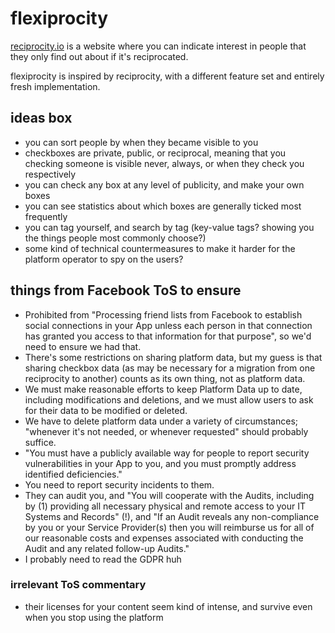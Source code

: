 # flexiprocity

[reciprocity.io](https://reciprocity.io) is a website where you can indicate
interest in people that they only find out about if it's reciprocated.

flexiprocity is inspired by reciprocity, with a different feature set and
entirely fresh implementation.

## ideas box

- you can sort people by when they became visible to you
- checkboxes are private, public, or reciprocal, meaning that you checking
  someone is visible never, always, or when they check you respectively
- you can check any box at any level of publicity, and make your own boxes
- you can see statistics about which boxes are generally ticked most frequently
- you can tag yourself, and search by tag (key-value tags? showing you the
  things people most commonly choose?)
- some kind of technical countermeasures to make it harder for the platform
  operator to spy on the users?

## things from Facebook ToS to ensure

- Prohibited from "Processing friend lists from Facebook to establish social
  connections in your App unless each person in that connection has granted you
  access to that information for that purpose", so we'd need to ensure we had
  that.
- There's some restrictions on sharing platform data, but my guess is that
  sharing checkbox data (as may be necessary for a migration from one
  reciprocity to another) counts as its own thing, not as platform data.
- We must make reasonable efforts to keep Platform Data up to date, including
  modifications and deletions, and we must allow users to ask for their data to
  be modified or deleted.
- We have to delete platform data under a variety of circumstances; "whenever
  it's not needed, or whenever requested" should probably suffice.
- "You must have a publicly available way for people to report security
  vulnerabilities in your App to you, and you must promptly address identified
  deficiencies."
- You need to report security incidents to them.
- They can audit you, and "You will cooperate with the Audits, including by (1)
  providing all necessary physical and remote access to your IT Systems and
  Records" (!), and "If an Audit reveals any non-compliance by you or your
  Service Provider(s) then you will reimburse us for all of our reasonable costs
  and expenses associated with conducting the Audit and any related follow-up
  Audits."
- I probably need to read the GDPR huh


### irrelevant ToS commentary

- their licenses for your content seem kind of intense, and survive even when
  you stop using the platform
